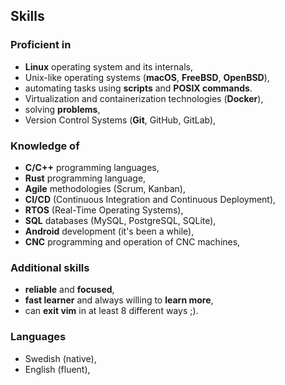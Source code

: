 ## Skills

### Proficient in

- **Linux** operating system and its internals,
- Unix-like operating systems (**macOS**, **FreeBSD**, **OpenBSD**),
- automating tasks using **scripts** and **POSIX commands**.
- Virtualization and containerization technologies (**Docker**),
- solving **problems**,
- Version Control Systems (**Git**, GitHub, GitLab),

### Knowledge of

- **C/C++** programming languages,
- **Rust** programming language,
- **Agile** methodologies (Scrum, Kanban),
- **CI/CD** (Continuous Integration and Continuous Deployment),
- **RTOS** (Real-Time Operating Systems),
- **SQL** databases (MySQL, PostgreSQL, SQLite),
- **Android** development (it's been a while),
- **CNC** programming and operation of CNC machines,

### Additional skills

- **reliable** and **focused**,
- **fast learner** and always willing to **learn more**,
- can **exit vim** in at least 8 different ways ;).

### Languages

- Swedish (native),
- English (fluent),
